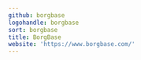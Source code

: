 ```yaml
---
github: borgbase
logohandle: borgbase
sort: borgbase
title: BorgBase
website: 'https://www.borgbase.com/'
---
```

